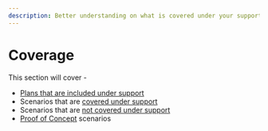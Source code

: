 ```yaml
---
description: Better understanding on what is covered under your support agreement.
---
```


# Coverage

This section will cover -

* [Plans that are included under support](plans-included-under-support.md)
* Scenarios that are [covered under support](covered-under-support.md)
* Scenarios that are [not covered under support](not-covered-under-support.md)
* [Proof of Concept](proof-of-concept.md) scenarios

